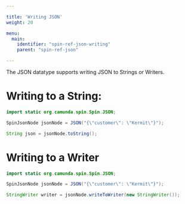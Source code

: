 ```yaml
---

title: 'Writing JSON'
weight: 20

menu:
  main:
    identifier: "spin-ref-json-writing"
    parent: "spin-ref-json"

---
```


The JSON datatype supports writing JSON to Strings or Writers.


# Writing to a String:

```java
import static org.camunda.spin.Spin.JSON;

SpinJsonNode jsonNode = JSON("{\"customer\": \"Kermit\"}");

String json = jsonNode.toString();
```


# Writing to a Writer

```java
import static org.camunda.spin.Spin.JSON;

SpinJsonNode jsonNode = JSON("{\"customer\": \"Kermit\"}");

StringWriter writer = jsonNode.writeToWriter(new StringWriter());
```
